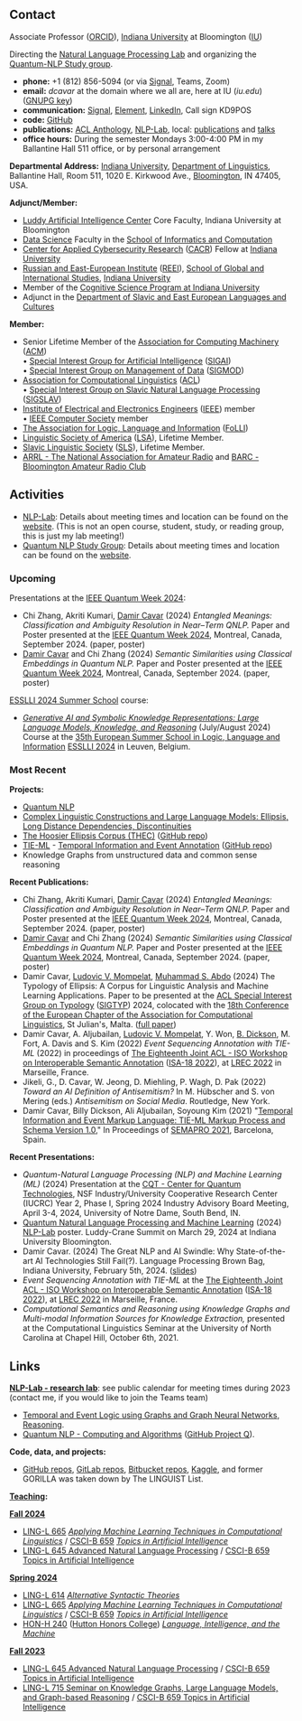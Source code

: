 ## Contact

Associate Professor ([ORCID](http://orcid.org/0000-0002-1262-5927)), [Indiana University] at Bloomington ([IU])

Directing the [Natural Language Processing Lab](https://nlp-lab.org/) and organizing the [Quantum-NLP Study group](https://nlp-lab.org/quantumnlp/).

- **phone:** +1 (812) 856-5094 (or via [Signal](https://www.signal.org/), Teams, Zoom)
- **email:** *dcavar* at the domain where we all are, here at IU (*iu.edu*) ([GNUPG key](DamirCavar.asc))
- **communication:** [Signal](https://www.signal.org/), [Element](https://element.io/), [LinkedIn](https://www.linkedin.com/in/damircavar/), Call sign KD9POS
- **code:** [GitHub](https://github.com/dcavar)
- **publications:** [ACL Anthology](https://aclanthology.org/people/d/damir-cavar/), [NLP-Lab](https://nlp-lab.org/publications/), local: [publications](/pubs) and [talks](/talks)
- **office hours:** During the semester Mondays 3:00-4:00 PM in my Ballantine Hall 511 office, or by personal arrangement

**Departmental Address:**
      [Indiana University], 
      [Department of Linguistics], 
      Ballantine Hall, Room 511, 
      1020 E. Kirkwood Ave., 
      [Bloomington], IN 47405, USA.


**Adjunct/Member:**
- [Luddy Artificial Intelligence Center](https://ai.luddy.indiana.edu/people/core-ai-faculty.html) Core Faculty, Indiana University at Bloomington
- [Data Science](https://www.soic.indiana.edu/graduate/degrees/data-science/index.html) Faculty in the [School of Informatics and Computation](http://www.soic.indiana.edu/)
- [Center for Applied Cybersecurity Research](https://cacr.iu.edu/about/people/fellows/index.php) ([CACR](https://cacr.iu.edu/about/people/fellows/index.php)) Fellow at [Indiana University]
- [Russian and East-European Institute](http://www.iub.edu/~reeiweb/) ([REEI](http://www.iub.edu/~reeiweb/)), [School of Global and International Studies](http://sgis.indiana.edu/), [Indiana University]
- Member of the [Cognitive Science Program at Indiana University](http://www.cogs.indiana.edu)
- Adjunct in the [Department of Slavic and East European Languages and Cultures](http://www.indiana.edu/~lingdept/)

**Member:**
- Senior Lifetime Member of the [Association for Computing Machinery](http://www.acm.org/) ([ACM](http://www.acm.org/))<br/>
   &#8226; [Special Interest Group for Artificial Intelligence](http://sigai.acm.org/) ([SIGAI](http://sigai.acm.org/))<br/>
   &#8226; [Special Interest Group on Management of Data](https://sigmod.org/) ([SIGMOD](https://sigmod.org/))
- [Association for Computational Linguistics](http://www.aclweb.org/) ([ACL](http://www.aclweb.org/))<br/>
   &#8226; [Special Interest Group on Slavic Natural Language Processing](http://sigslav.cs.helsinki.fi/membership.html) ([SIGSLAV](http://sigslav.cs.helsinki.fi/membership.html))
- [Institute of Electrical and Electronics Engineers](https://www.ieee.org/about/index.html) ([IEEE](https://www.ieee.org/about/index.html)) member<br/>
   &#8226; [IEEE Computer Society](https://www.computer.org/) member
- [The Association for Logic, Language and Information](http://www.folli.info/) ([FoLLI](http://www.folli.info/))
- [Linguistic Society of America](http://www.lsadc.org/) ([LSA](http://www.lsadc.org/)), Lifetime Member.
- [Slavic Linguistic Society](https://www.slaviclinguistics.org/) ([SLS](https://www.slaviclinguistics.org/)), Lifetime Member.
- [ARRL - The National Association for Amateur Radio](http://arrl.org/) and [BARC - Bloomington Amateur Radio Club](https://bloomingtonradio.org/)


## Activities

- [NLP-Lab](https://nlp-lab.org/): Details about meeting times and location can be found on the [website](https://nlp-lab.org/). (This is not an open course, student, study, or reading group, this is just my lab meeting!)
- [Quantum NLP Study Group](https://nlp-lab.org/quantumnlp/): Details about meeting times and location can be found on the [website](https://nlp-lab.org/quantumnlp/).


### Upcoming

Presentations at the [IEEE Quantum Week 2024](https://qce.quantum.ieee.org/2024/):

- Chi Zhang, Akriti Kumari, [Damir Cavar] (2024) *Entangled Meanings: Classification and Ambiguity Resolution in Near–Term QNLP.* Paper and Poster presented at the [IEEE Quantum Week 2024](https://qce.quantum.ieee.org/2024/), Montreal, Canada, September 2024. (paper, poster)
- [Damir Cavar] and Chi Zhang (2024) *Semantic Similarities using Classical Embeddings in Quantum NLP.* Paper and Poster presented at the [IEEE Quantum Week 2024](https://qce.quantum.ieee.org/2024/), Montreal, Canada, September 2024. (paper, poster)

[ESSLLI 2024 Summer School](https://2024.esslli.eu/) course:

- *[Generative AI and Symbolic Knowledge Representations: Large Language Models, Knowledge, and Reasoning](https://damir.cavar.me/ESSLLI24_LLM_KG.github.io/)* (July/August 2024) Course at the [35th European Summer School in Logic, Language and Information](https://2024.esslli.eu/) [ESSLLI 2024](https://2024.esslli.eu/) in Leuven, Belgium.



### Most Recent

**Projects:**

- [Quantum NLP](https://nlp-lab.org/quantumnlp/)
- [Complex Linguistic Constructions and Large Language Models: Ellipsis, Long Distance Dependencies, Discontinuities](https://nlp-lab.org/)
- [The Hoosier Ellipsis Corpus (THEC)](https://nlp-lab.org/ellipsis/) ([GitHub repo](https://github.com/dcavar/hoosierellipsiscorpus))
- [TIE-ML](https://nlp-lab.org/timeevents/) - [Temporal Information and Event Annotation](https://nlp-lab.org/timeevents/) ([GitHub repo](https://github.com/dcavar/tieml))
- Knowledge Graphs from unstructured data and common sense reasoning


**Recent Publications:**

- Chi Zhang, Akriti Kumari, [Damir Cavar] (2024) *Entangled Meanings: Classification and Ambiguity Resolution in Near–Term QNLP.* Paper and Poster presented at the [IEEE Quantum Week 2024](https://qce.quantum.ieee.org/2024/), Montreal, Canada, September 2024. (paper, poster)
- [Damir Cavar] and Chi Zhang (2024) *Semantic Similarities using Classical Embeddings in Quantum NLP.* Paper and Poster presented at the [IEEE Quantum Week 2024](https://qce.quantum.ieee.org/2024/), Montreal, Canada, September 2024. (paper, poster)
- Damir Cavar, [Ludovic V. Mompelat], [Muhammad S. Abdo] (2024) The Typology of Ellipsis: A Corpus for Linguistic Analysis and Machine Learning Applications. Paper to be presented at the [ACL Special Interest Group on Typology](https://sigtyp.github.io/) ([SIGTYP](https://sigtyp.github.io/)) 2024, colocated with the [18th Conference of the European Chapter of the Association for Computational Linguistics](https://2024.eacl.org/), St Julian's, Malta. ([full paper](https://aclanthology.org/2024.sigtyp-1.6/))
- Damir Cavar, A. Aljubailan, [Ludovic V. Mompelat], Y. Won, [B. Dickson], M. Fort, A. Davis and S. Kim (2022) *Event Sequencing Annotation with TIE-ML* (2022) in proceedings of [The Eighteenth Joint ACL - ISO Workshop on Interoperable Semantic Annotation](https://sigsem.uvt.nl/isa18/) ([ISA-18 2022](https://sigsem.uvt.nl/isa18/)), at [LREC 2022](https://lrec2022.lrec-conf.org/en/) in Marseille, France.
- Jikeli, G., D. Cavar, W. Jeong, D. Miehling, P. Wagh, D. Pak (2022) *Toward an AI Definition of Antisemitism?* In M. Hübscher and S. von Mering (eds.) *Antisemitism on Social Media*. Routledge, New York.
- Damir Cavar, Billy Dickson, Ali Aljubailan, Soyoung Kim (2021) "[Temporal Information and Event Markup Language: TIE-ML Markup Process and Schema Version 1.0](https://arxiv.org/abs/2109.13892)," In Proceedings of [SEMAPRO 2021](https://www.iaria.org/conferences2021/SEMAPRO21.html), Barcelona, Spain.


**Recent Presentations:**

- *Quantum-Natural Language Processing (NLP) and Machine Learning (ML)* (2024) Presentation at the [CQT - Center for Quantum Technologies](https://www.purdue.edu/cqt/), NSF Industry/University Cooperative Research Center (IUCRC) Year 2, Phase I, Spring 2024 Industry Advisory Board Meeting, April 3-4, 2024, University of Notre Dame, South Bend, IN.
- [Quantum Natural Language Processing and Machine Learning](/Pubs/NLP_Lab_Quantum_Poster_2024.pdf) (2024)  [NLP-Lab](http://nlp-lab.org/) poster. Luddy-Crane Summit on March 29, 2024 at Indiana University Bloomington.
- Damir Cavar. (2024) The Great NLP and AI Swindle: Why State-of-the-art AI Technologies Still Fail(?). Language Processing Brown Bag, Indiana University, February 5th, 2024. ([slides](/Pubs/Language_Processing_Brown_Bag_talk_Damir_Cavar_20240205.pdf))
- *Event Sequencing Annotation with TIE-ML* at the [The Eighteenth Joint ACL - ISO Workshop on Interoperable Semantic Annotation](https://sigsem.uvt.nl/isa18/) ([ISA-18 2022](https://sigsem.uvt.nl/isa18/)), at [LREC 2022](https://lrec2022.lrec-conf.org/en/) in Marseille, France.
- *Computational Semantics and Reasoning using Knowledge Graphs and Multi-modal Information Sources for Knowledge Extraction,* presented at the Computational Linguistics Seminar at the University of North Carolina at Chapel Hill, October 6th, 2021.


## Links

**[NLP-Lab - research lab](https://nlp-lab.org/)**: see public calendar for meeting times during 2023 (contact me, if you would like to join the Teams team)
- [Temporal and Event Logic using Graphs and Graph Neural Networks, Reasoning](https://nlp-lab.org/timeevents/).
- [Quantum NLP - Computing and Algorithms](https://nlp-lab.org/quantumnlp/) ([GitHub Project Q](https://github.com/dcavar/q)).


**Code, data, and projects:**
- [GitHub repos](https://github.com/dcavar), [GitLab repos](https://gitlab.com/dcavar), [Bitbucket repos](https://bitbucket.org/dcavar/),
      [Kaggle](https://kaggle.com/dcavar/), and former GORILLA was taken down by The LINGUIST List.


**[Teaching](/teaching):**

**[Fall 2024](/teaching)**

- [LING-L 665](/l665/) *[Applying Machine Learning Techniques in Computational Linguistics](/l665/)* / [CSCI-B 659](/l665/) *[Topics in Artificial Intelligence](/l665)*
- [LING-L 645 Advanced Natural Language Processing](/l645/) / [CSCI-B 659 Topics in Artificial Intelligence](/l645/)


**[Spring 2024](/teaching)**
- [LING-L 614] *[Alternative Syntactic Theories](/l614/)*
- [LING-L 665](/l665/) *[Applying Machine Learning Techniques in Computational Linguistics](/l665/)* / [CSCI-B 659](/l665/) *[Topics in Artificial Intelligence](/l665)*
- [HON-H 240](/h240/) ([Hutton Honors College](https://hutton.indiana.edu/index.html)) *[Language, Intelligence, and the Machine](/h240/)*


**[Fall 2023](/teaching)**
- [LING-L 645 Advanced Natural Language Processing](/l645/) / [CSCI-B 659 Topics in Artificial Intelligence](/l645/)
- [LING-L 715 Seminar on Knowledge Graphs, Large Language Models, and Graph-based Reasoning](/l715-23/) / [CSCI-B 659 Topics in Artificial Intelligence](/l715-23/)




[Indiana University]: https://www.indiana.edu/ "Indiana University"
[IU]: https://www.indiana.edu/ "Indiana University"
[Department of Linguistics]: https://www.indiana.edu/~lingdept/ "Indiana University Department of Linguistics"
[Bloomington]: https://en.wikipedia.org/wiki/Bloomington,_Indiana "Bloomington, Indiana"
[NLP-Lab]: https://nlp-lab.org/ "Natural Language Processing Lab"
[LING-L 614]: http://damir.cavar.me/l614/ "L 614 Alternative Syntax"
[D. Cavar]: http://damir.cavar.me/ "Damir Cavar"
[Damir Cavar]: http://damir.cavar.me/ "Damir Cavar"
[B. Dickson]: https://www.linkedin.com/in/billy-dickson/ "Billy Dickson"
[JSON-NLP]: https://github.com/dcavar/JSON-NLP "JSON-NLP"
[Günther Jikeli]: https://news.iu.edu/iu-experts/profile/m/297/jikeli-gunther "Günther Jikeli"
[Malgosia Cavar]: http://malgosia.cavar.me/ "Malgorzata E. Cavar"
[Małgorzata E. Ćavar]: http://malgosia.cavar.me/ "Malgorzata E. Cavar"
[Malgosia E. Cavar]: http://malgosia.cavar.me/ "Malgorzata E. Cavar"
[Malgorzata E. Cavar]: http://malgosia.cavar.me/ "Malgorzata E. Cavar"
[D. Cavar]: http://damir.cavar.me/ "Damir Cavar"
[Damir Cavar]: http://damir.cavar.me/ "Damir Cavar"
[B. Dickson]: https://www.linkedin.com/in/billy-dickson/ "Billy Dickson"
[Billy Dickson]: https://www.linkedin.com/in/billy-dickson/ "Billy Dickson"
[Guenther Jikeli]: https://news.iu.edu/iu-experts/profile/m/297/jikeli-gunther "Günther Jikeli"
[Van Holthenrichs]: https://russian.indiana.edu/about/instructors/holthenrichs-van.html "Van Holthenrichs"
[Vance Holthenrichs]: https://russian.indiana.edu/about/instructors/holthenrichs-van.html "Van Holthenrichs"
[Ludovic V. Mompelat]: https://www.linkedin.com/in/ludovic-mompelat-8a1960b8/ "Ludovic V. Mompelat"
[Ludovic Mompelat]: https://www.linkedin.com/in/ludovic-mompelat-8a1960b8/ "Ludovic V. Mompelat"
[Lwin Moe]: http://lwinmoe.org/ "Lwin Moe"
[Muhammad S. Abdo]: https://www.linkedin.com/in/muhsabrys/ "Muhammad S. Abdo"
[Zoran Tiganj]: https://homes.luddy.indiana.edu/ztiganj/ "Zoran Tiganj"
